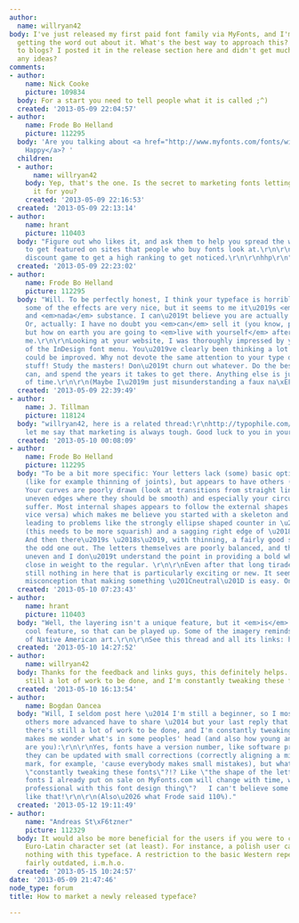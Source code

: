 ```yaml
---
author:
  name: willryan42
body: I've just released my first paid font family via MyFonts, and I'm having trouble
  getting the word out about it. What's the best way to approach this? Send images
  to blogs? I posted it in the release section here and didn't get much feedback,
  any ideas?
comments:
- author:
    name: Nick Cooke
    picture: 109834
  body: For a start you need to tell people what it is called ;^)
  created: '2013-05-09 22:04:57'
- author:
    name: Frode Bo Helland
    picture: 112295
  body: 'Are you talking about <a href="http://www.myfonts.com/fonts/will-ryan/slab-happy/">Slab
    Happy</a>? '
  children:
  - author:
      name: willryan42
    body: Yep, that's the one. Is the secret to marketing fonts letting others do
      it for you?
    created: '2013-05-09 22:16:53'
  created: '2013-05-09 22:13:14'
- author:
    name: hrant
    picture: 110403
  body: "Figure out who likes it, and ask them to help you spread the word.\r\n\r\nTry
    to get featured on sites that people who buy fonts look at.\r\n\r\nPlay the MyFonts
    discount game to get a high ranking to get noticed.\r\n\r\nhhp\r\n"
  created: '2013-05-09 22:23:02'
- author:
    name: Frode Bo Helland
    picture: 112295
  body: "Will. To be perfectly honest, I think your typeface is horrible. That is,
    some of the effects are very nice, but it seems to me it\u2019s <em>all</em> effect
    and <em>nada</em> substance. I can\u2019t believe you are actually selling this!
    Or, actually: I have no doubt you <em>can</em> sell it (you know, people are horses),
    but how on earth you are going to <em>live with yourself</em> afterwards beats
    me.\r\n\r\nLooking at your website, I was thoroughly impressed by your reimagination
    of the InDesign font menu. You\u2019ve clearly been thinking a lot about how it
    could be improved. Why not devote the same attention to your type design? Read
    stuff! Study the masters! Don\u2019t churn out whatever. Do the best you possibly
    can, and spend the years it takes to get there. Anything else is just a waste
    of time.\r\n\r\n(Maybe I\u2019m just misunderstanding a faux na\xEFve thing \u2026)"
  created: '2013-05-09 22:39:49'
- author:
    name: J. Tillman
    picture: 118124
  body: "willryan42, here is a related thread:\r\nhttp://typophile.com/node/99369\r\n\r\nand
    let me say that marketing is always tough. Good luck to you in your efforts."
  created: '2013-05-10 00:08:09'
- author:
    name: Frode Bo Helland
    picture: 112295
  body: "To be a bit more specific: Your letters lack (some) basic optical corrections
    (like for example thinning of joints), but appears to have others (like overshot).
    Your curves are poorly drawn (look at transitions from straight line to curve;
    uneven edges where they should be smooth) and especially your circular shapes
    suffer. Most internal shapes appears to follow the external shapes closely (or
    vice versa) which makes me believe you started with a skeleton and applied a stroke,
    leading to problems like the strongly ellipse shaped counter in \u2018o\u2019
    (this needs to be more squarish) and a sagging right edge of \u2018n\u2019 etc.
    And then there\u2019s \u2018s\u2019, with thinning, a fairly good spine \u2014
    the odd one out. The letters themselves are poorly balanced, and the spacing is
    uneven and I don\u2019t understand the point in providing a bold when it is so
    close in weight to the regular. \r\n\r\nEven after that long tirade, there\u2019s
    still nothing in here that is particularly exciting or new. It seems to be a common
    misconception that making something \u201Cneutral\u201D is easy. On the contrary.\r\n"
  created: '2013-05-10 07:23:43'
- author:
    name: hrant
    picture: 110403
  body: "Well, the layering isn't a unique feature, but it <em>is</em> a rare and
    cool feature, so that can be played up. Some of the imagery reminds me nicely
    of Native American art.\r\n\r\nSee this thread and all its links: http://typophile.com/node/96694\r\n\r\nhhp\r\n"
  created: '2013-05-10 14:27:52'
- author:
    name: willryan42
  body: Thanks for the feedback and links guys, this definitely helps. I know there's
    still a lot of work to be done, and I'm constantly tweaking these fonts.
  created: '2013-05-10 16:13:54'
- author:
    name: Bogdan Oancea
  body: "Will, I seldom post here \u2014 I'm still a beginner, so I mostly read what
    others more advanced have to share \u2014 but your last reply that says \"I know
    there's still a lot of work to be done, and I'm constantly tweaking these fonts\"
    makes me wonder what's in some peoples' head (and also how young and immature
    are you):\r\n\r\nYes, fonts have a version number, like software programs, so
    they can be updated with small corrections (correctly aligning a misaligned diacritical
    mark, for example, 'cause everybody makes small mistakes), but what do you mean
    \"constantly tweaking these fonts\"?!? Like \"the shape of the letters of the
    fonts I already put on sale on MyFonts.com will change with time, when I get more
    professional with this font design thing\"?   I can't believe some people think
    like that!\r\n\r\n(Also\u2026 what Frode said 110%)."
  created: '2013-05-12 19:11:49'
- author:
    name: "Andreas St\xF6tzner"
    picture: 112329
  body: It would also be more beneficial for the users if you were to cover a complete
    Euro-Latin character set (at least). For instance, a polish user can do next to
    nothing with this typeface. A restriction to the basic Western repertoire seems
    fairly outdated, i.m.h.o.
  created: '2013-05-15 10:24:57'
date: '2013-05-09 21:47:46'
node_type: forum
title: How to market a newly released typeface?

---
```

